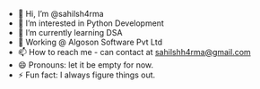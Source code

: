- 👋 Hi, I’m @sahilsh4rma
- 👀 I’m interested in Python Development
- 🌱 I’m currently learning DSA
- 💞️ Working @ Algoson Software Pvt Ltd
- 📫 How to reach me - can contact at sahilshh4rma@gmail.com
- 😄 Pronouns: let it be empty for now.
- ⚡ Fun fact: I always figure things out.

<!---
sahilsh4rma/sahilsh4rma is a ✨ special ✨ repository because its `README.md` (this file) appears on your GitHub profile.
You can click the Preview link to take a look at your changes.
--->
